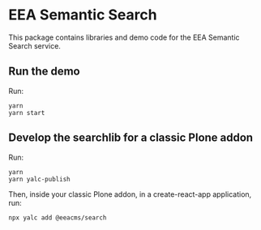# EEA Semantic Search

This package contains libraries and demo code for the EEA Semantic Search
service.


## Run the demo

Run:

```
yarn
yarn start
```

## Develop the searchlib for a classic Plone addon

Run:

```
yarn
yarn yalc-publish
```

Then, inside your classic Plone addon, in a create-react-app application, run:

```
npx yalc add @eeacms/search
```
